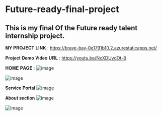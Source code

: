 # Future-ready-final-project

## This is my final Of the Future ready talent internship project. 



𝐌𝐘 𝐏𝐑𝐎𝐉𝐄𝐂𝐓 𝐋𝐈𝐍𝐊 : https://brave-bay-0e1791b10.2.azurestaticapps.net/

𝐏𝐫𝐨𝐣𝐞𝐜𝐭 𝐃𝐞𝐦𝐨 𝐕𝐢𝐝𝐞𝐨 𝐔𝐑𝐋 : https://youtu.be/NxXDUydOt-8

𝐇𝐎𝐌𝐄 𝐏𝐀𝐆𝐄 :
![image](https://user-images.githubusercontent.com/83835190/200540716-8ac0a173-5ecb-4dd5-b788-ef269016178b.png)


![image](https://user-images.githubusercontent.com/83835190/200541020-c1169760-cb6a-4367-863f-07be06a522c9.png)

𝐒𝐞𝐫𝐯𝐢𝐜𝐞 𝐏𝐨𝐫𝐭𝐚𝐥
![image](https://user-images.githubusercontent.com/83835190/200541890-2d25bfb5-73fe-4eab-bca0-bee940e567cc.png)

𝐀𝐛𝐨𝐮𝐭 𝐬𝐞𝐜𝐭𝐢𝐨𝐧
![image](https://user-images.githubusercontent.com/83835190/200542498-f6be19ac-cb04-49b4-8b5e-289835cacae9.png)

![image](https://user-images.githubusercontent.com/83835190/200542877-c1af2287-bb0c-45f8-beb3-d1d4cee1b861.png)






